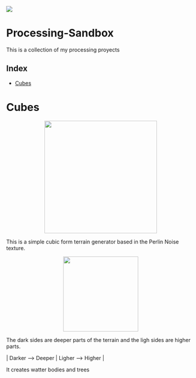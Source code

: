 <p align="left">
<img src="https://img.shields.io/badge/STATUS-IN%20DEVELOPMENT-green">
</p>

# Processing-Sandbox

This is a collection of my processing proyects 

## Index
   * [Cubes](#Cubes)
   
# Cubes
<p align="center">
    <img width="300" height="300" src="https://user-images.githubusercontent.com/92734840/200025988-b6d5b589-a744-40bf-aa7f-7e32eb7557b8.gif">
</p>

This is a simple cubic form terrain generator based in the Perlin Noise texture.
<p align="center">
    <img width="200" height="200" src="https://upload.wikimedia.org/wikipedia/commons/8/8b/PerlinNoise2d.png">
</p>
The dark sides are deeper parts of the terrain and the ligh sides are higher parts. 

<h>| Darker --> Deeper | Ligher --> Higher |  </h>

It creates watter bodies and trees 



